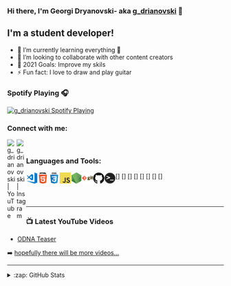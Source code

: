 ### Hi there, I'm Georgi Dryanovski- aka [g_drianovski][instagram] 👋

## I'm a student developer!

- 🌱 I’m currently learning everything 🤣
- 👯 I’m looking to collaborate with other content creators
- 🥅 2021 Goals: Improve my skils
- ⚡ Fun fact: I love to draw and play guitar

### Spotify Playing 🎧

[<img src="https://novatorem-two-virid.vercel.app/api/spotify-playing" alt="g_drianovski Spotify Playing" width="350" />](https://open.spotify.com/user/georgidrianovski)

### Connect with me:
[<img align="left" alt="g_drianovski | YouTube" width="22px" src="https://cdn.jsdelivr.net/npm/simple-icons@v3/icons/youtube.svg" />][youtube]
[<img align="left" alt="g_drianovski | Instagram" width="22px" src="https://cdn.jsdelivr.net/npm/simple-icons@v3/icons/instagram.svg" />][instagram]

<br />

### Languages and Tools:

[<img align="left" alt="Visual Studio Code" width="26px" src="https://raw.githubusercontent.com/github/explore/80688e429a7d4ef2fca1e82350fe8e3517d3494d/topics/visual-studio-code/visual-studio-code.png" />]
[<img align="left" alt="HTML5" width="26px" src="https://raw.githubusercontent.com/github/explore/80688e429a7d4ef2fca1e82350fe8e3517d3494d/topics/html/html.png" />]
[<img align="left" alt="CSS3" width="26px" src="https://raw.githubusercontent.com/github/explore/80688e429a7d4ef2fca1e82350fe8e3517d3494d/topics/css/css.png" />]
[<img align="left" alt="JavaScript" width="26px" src="https://raw.githubusercontent.com/github/explore/80688e429a7d4ef2fca1e82350fe8e3517d3494d/topics/javascript/javascript.png" />]
[<img align="left" alt="Node.js" width="26px" src="https://raw.githubusercontent.com/github/explore/80688e429a7d4ef2fca1e82350fe8e3517d3494d/topics/nodejs/nodejs.png" />]
[<img align="left" alt="Git" width="26px" src="https://raw.githubusercontent.com/github/explore/80688e429a7d4ef2fca1e82350fe8e3517d3494d/topics/git/git.png" />]
[<img align="left" alt="GitHub" width="26px" src="https://raw.githubusercontent.com/github/explore/78df643247d429f6cc873026c0622819ad797942/topics/github/github.png" />]
[<img align="left" alt="Terminal" width="26px" src="https://raw.githubusercontent.com/github/explore/80688e429a7d4ef2fca1e82350fe8e3517d3494d/topics/terminal/terminal.png" />]

<br />
<br />

---

### 📺 Latest YouTube Videos

<!-- YOUTUBE:START -->
- [ODNA Teaser](https://www.youtube.com/watch?v=i1ZoyIOhJuI)
<!-- YOUTUBE:END -->

➡️ [hopefully there will be more videos...](https://www.youtube.com/channel/UC1u8NSWAyhMQpgI-hjrEDKA)

---

<details>
  <summary>:zap: GitHub Stats</summary>

  <img align="left" alt="GHDryanovski19's GitHub Stats" src="https://github-readme-stats.codestackr.vercel.app/api?username=GHDryanovski19&show_icons=true&hide_border=true" />

</details>

[youtube]: https://www.youtube.com/channel/UC1u8NSWAyhMQpgI-hjrEDKA
[instagram]: https://www.instagram.com/g_drianovski/

